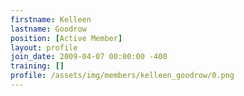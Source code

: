```yaml
---
firstname: Kelleen
lastname: Goodrow
position: [Active Member]
layout: profile
join_date: 2009-04-07 00:00:00 -400
training: []
profile: /assets/img/members/kelleen_goodrow/0.png
---
```

